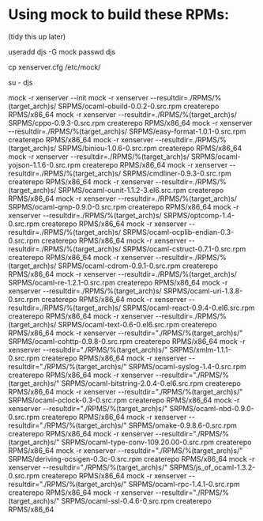Using mock to build these RPMs:
==============================

(tidy this up later)

useradd djs -G mock
passwd djs
 
cp xenserver.cfg /etc/mock/

su - djs

mock -r xenserver --init
mock -r xenserver --resultdir=./RPMS/%(target_arch)s/ SRPMS/ocaml-obuild-0.0.2-0.src.rpm
createrepo RPMS/x86_64
mock -r xenserver --resultdir=./RPMS/%(target_arch)s/ SRPMS/cppo-0.9.3-0.src.rpm
createrepo RPMS/x86_64
mock -r xenserver --resultdir=./RPMS/%(target_arch)s/ SRPMS/easy-format-1.0.1-0.src.rpm
createrepo RPMS/x86_64
mock -r xenserver --resultdir=./RPMS/%(target_arch)s/ SRPMS/biniou-1.0.6-0.src.rpm
createrepo RPMS/x86_64
mock -r xenserver --resultdir=./RPMS/%(target_arch)s/ SRPMS/ocaml-yojson-1.1.6-0.src.rpm
createrepo RPMS/x86_64
mock -r xenserver --resultdir=./RPMS/%(target_arch)s/ SRPMS/cmdliner-0.9.3-0.src.rpm
createrepo RPMS/x86_64
mock -r xenserver --resultdir=./RPMS/%(target_arch)s/ SRPMS/ocaml-ounit-1.1.2-3.el6.src.rpm
createrepo RPMS/x86_64
mock -r xenserver --resultdir=./RPMS/%(target_arch)s/ SRPMS/ocaml-qmp-0.9.0-0.src.rpm
createrepo RPMS/x86_64
mock -r xenserver --resultdir=./RPMS/%(target_arch)s/ SRPMS/optcomp-1.4-0.src.rpm
createrepo RPMS/x86_64
mock -r xenserver --resultdir=./RPMS/%(target_arch)s/ SRPMS/ocaml-ocplib-endian-0.3-0.src.rpm
createrepo RPMS/x86_64
mock -r xenserver --resultdir=./RPMS/%(target_arch)s/ SRPMS/ocaml-cstruct-0.7.1-0.src.rpm
createrepo RPMS/x86_64
mock -r xenserver --resultdir=./RPMS/%(target_arch)s/ SRPMS/ocaml-cdrom-0.9.1-0.src.rpm
createrepo RPMS/x86_64
mock -r xenserver --resultdir=./RPMS/%(target_arch)s/ SRPMS/ocaml-re-1.2.1-0.src.rpm
createrepo RPMS/x86_64
mock -r xenserver --resultdir=./RPMS/%(target_arch)s/ SRPMS/ocaml-uri-1.3.8-0.src.rpm
createrepo RPMS/x86_64
mock -r xenserver --resultdir=./RPMS/%(target_arch)s/ SRPMS/ocaml-react-0.9.4-0.el6.src.rpm
createrepo RPMS/x86_64
mock -r xenserver --resultdir=./RPMS/%(target_arch)s/ SRPMS/ocaml-text-0.6-0.el6.src.rpm
createrepo RPMS/x86_64
mock -r xenserver --resultdir="./RPMS/%(target_arch)s/" SRPMS/ocaml-cohttp-0.9.8-0.src.rpm 
createrepo RPMS/x86_64
mock -r xenserver --resultdir="./RPMS/%(target_arch)s/" SRPMS/xmlm-1.1.1-0.src.rpm 
createrepo RPMS/x86_64
mock -r xenserver --resultdir="./RPMS/%(target_arch)s/" SRPMS/ocaml-syslog-1.4-0.src.rpm 
createrepo RPMS/x86_64
mock -r xenserver --resultdir="./RPMS/%(target_arch)s/" SRPMS/ocaml-bitstring-2.0.4-0.el6.src.rpm createrepo RPMS/x86_64
mock -r xenserver --resultdir="./RPMS/%(target_arch)s/" SRPMS/ocaml-oclock-0.3-0.src.rpm 
createrepo RPMS/x86_64
mock -r xenserver --resultdir="./RPMS/%(target_arch)s/" SRPMS/ocaml-nbd-0.9.0-0.src.rpm 
createrepo RPMS/x86_64
mock -r xenserver --resultdir="./RPMS/%(target_arch)s/" SRPMS/omake-0.9.8.6-0.src.rpm 
createrepo RPMS/x86_64
mock -r xenserver --resultdir="./RPMS/%(target_arch)s/" SRPMS/ocaml-type-conv-109.20.00-0.src.rpm 
createrepo RPMS/x86_64
mock -r xenserver --resultdir="./RPMS/%(target_arch)s/" SRPMS/deriving-ocsigen-0.3c-0.src.rpm 
createrepo RPMS/x86_64
mock -r xenserver --resultdir="./RPMS/%(target_arch)s/" SRPMS/js_of_ocaml-1.3.2-0.src.rpm 
createrepo RPMS/x86_64
mock -r xenserver --resultdir="./RPMS/%(target_arch)s/" SRPMS/ocaml-rpc-1.4.1-0.src.rpm 
createrepo RPMS/x86_64
mock -r xenserver --resultdir="./RPMS/%(target_arch)s/" SRPMS/ocaml-ssl-0.4.6-0.src.rpm 
createrepo RPMS/x86_64

